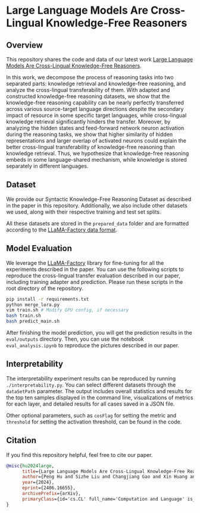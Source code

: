 # Large Language Models Are Cross-Lingual Knowledge-Free Reasoners

## Overview

This repository shares the code and data of our latest work [Large Language Models Are Cross-Lingual Knowledge-Free Reasoners](https://arxiv.org/abs/2406.16655).

In this work, we decompose the process of reasoning tasks into two separated parts: knowledge retrieval and knowledge-free reasoning, and analyze the cross-lingual transferability of them. With adapted and constructed knowledge-free reasoning datasets, we show that the knowledge-free reasoning capability can be nearly perfectly transferred across various source-target language directions despite the secondary impact of resource in some specific target languages, while cross-lingual knowledge retrieval significantly hinders the transfer. Moreover, by analyzing the hidden states and feed-forward network neuron activation during the reasoning tasks, we show that higher similarity of hidden representations and larger overlap of activated neurons could explain the better cross-lingual transferability of knowledge-free reasoning than knowledge retrieval. Thus, we hypothesize that knowledge-free reasoning embeds in some language-shared mechanism, while knowledge is stored separately in different languages. 

## Dataset
We provide our Syntactic Knowledge-Free Reasoning Dataset as described in the paper in this repository. Additionally, we also include other datasets we used, along with their respective training and test set splits.

All these datasets are stored in the `prepared_data` folder and are formatted according to the [LLaMA-Factory data format](https://github.com/hiyouga/LLaMA-Factory/blob/v0.8.2/data/README.md).

## Model Evaluation

We leverage the [LLaMA-Factory](https://github.com/hiyouga/LLaMA-Factory) library for fine-tuning for all the experiments described in the paper.
You can use the following scripts to reproduce the cross-lingual transfer evaluation described in our paper, including training adapter and prediction.
Please run these scripts in the root directory of the repository.

```bash
pip install -r requirements.txt
python merge_lora.py
vim train.sh # Modify GPU config, if necessary
bash train.sh
bash predict_main.sh
```

After finishing the model prediction, you will get the prediction results in the `eval/outputs` directory.
Then, you can use the notebook `eval_analysis.ipynb` to reproduce the pictures described in our paper.

## Interpretability
The interpretability experiment results can be reproduced by running `./interpretability.py`. You can select different datasets through the `dataSetPath` parameter. The output includes overall statistics and results for the top ten samples displayed in the command line, visualizations of metrics for each layer, and detailed results for all cases saved in a JSON file. 

Other optional parameters, such as `cosFlag` for setting the metric and `threshold` for setting the activation threshold, can be found in the code.

## Citation
If you find this repository helpful, feel free to cite our paper.
```bibtex
@misc{hu2024large,
      title={Large Language Models Are Cross-Lingual Knowledge-Free Reasoners}, 
      author={Peng Hu and Sizhe Liu and Changjiang Gao and Xin Huang and Xue Han and Junlan Feng and Chao Deng and Shujian Huang},
      year={2024},
      eprint={2406.16655},
      archivePrefix={arXiv},
      primaryClass={id='cs.CL' full_name='Computation and Language' is_active=True alt_name='cmp-lg' in_archive='cs' is_general=False description='Covers natural language processing. Roughly includes material in ACM Subject Class I.2.7. Note that work on artificial languages (programming languages, logics, formal systems) that does not explicitly address natural-language issues broadly construed (natural-language processing, computational linguistics, speech, text retrieval, etc.) is not appropriate for this area.'}
}
```
